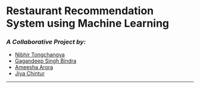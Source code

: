 # Restaurant Recommendation System using Machine Learning

### _A Collaborative Project by:_ 

- [Nibhir Tongchangya](https://github.com/nibton) 
- [Gagandeep Singh Bindra](https://github.com/gagandeep00)
- [Ameesha Arora](https://github.com/ameesha26)
- [Jiya Chintur](https://github.com/jiyac) 
---
